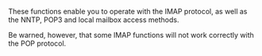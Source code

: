 These functions enable you to operate with the IMAP protocol, as well as
the NNTP, POP3 and local mailbox access methods.

Be warned, however, that some IMAP functions will not work correctly
with the POP protocol.
